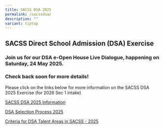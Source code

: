 ```yaml
---
title: SACSS DSA 2025
permalink: /sacssdsa/
description: ""
variant: tiptap
---
```

<h2>SACSS Direct School Admission (DSA) Exercise</h2>
<h3><strong>Join us for our DSA e-Open House Live Dialogue, happening on Saturday, 24 May 2025.</strong></h3>
<h3><strong>Check back soon for more details!</strong></h3>
<p>Please click on the links below for more information on the SACSS DSA
2025 Exercise (for 2026 Sec 1 intake)</p>
<p><a href="/files/SACSS_DSA_Sec_2025_Updated.pdf" rel="noopener nofollow" target="_blank">SACSS DSA 2025 Information</a>
</p>
<p><a href="/files/DSA_Selection_Process_2025.pdf" rel="noopener nofollow" target="_blank">DSA Selection Process 2025</a>
</p>
<p><a href="/files/Criteria_for_DSA_Talent_Areas_in_SACSS_2025.pdf" rel="noopener nofollow" target="_blank">Criteria for DSA Talent Areas in SACSS - 2025</a>
</p>
<p></p>